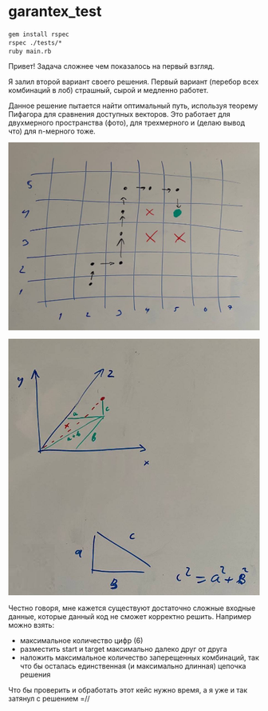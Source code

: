 # garantex_test

`gem install rspec` <br/>
`rspec ./tests/*` <br/>
`ruby main.rb` <br/>

Привет! Задача сложнее чем показалось на первый взгляд.

Я залил второй вариант своего решения.
Первый вариант (перебор всех комбинаций в лоб) страшный, сырой и медленно работет.

Данное решение пытается найти оптимальный путь, используя теорему Пифагора для сравнения доступных векторов.
Это работает для двухмерного пространства (фото), для трехмерного и (делаю вывод что) для n-мерного тоже.

![board](./img/1.jpeg)

![math](./img/2.jpeg)


Честно говоря, мне кажется существуют достаточно сложные входные данные, которые данный код не сможет корректно решить.
Например можно взять:
- максимальное количество цифр (6)
- разместить start и target максимально далеко друг от друга
- наложить максимальное количество заперещенных комбинаций, так что бы осталась единственная (и максимально длинная) цепочка решения

Что бы проверить и обработать этот кейс нужно время, а я уже и так затянул с решением =//